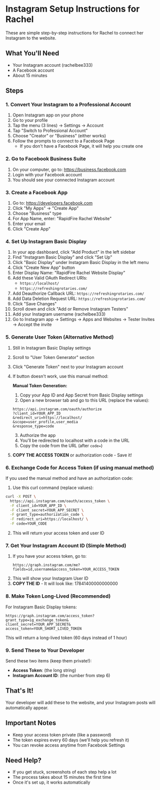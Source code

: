 # Instagram Setup Instructions for Rachel

These are simple step-by-step instructions for Rachel to connect her Instagram to the website.

## What You'll Need
- Your Instagram account (rachelbee333)
- A Facebook account
- About 15 minutes

## Steps

### 1. Convert Your Instagram to a Professional Account
1. Open Instagram app on your phone
2. Go to your profile
3. Tap the menu (3 lines) → Settings → Account
4. Tap "Switch to Professional Account"
5. Choose "Creator" or "Business" (either works)
6. Follow the prompts to connect to a Facebook Page
   - If you don't have a Facebook Page, it will help you create one

### 2. Go to Facebook Business Suite
1. On your computer, go to: https://business.facebook.com
2. Login with your Facebook account
3. You should see your connected Instagram account

### 3. Create a Facebook App
1. Go to: https://developers.facebook.com
2. Click "My Apps" → "Create App"
3. Choose "Business" type
4. For App Name, enter: "RapidFire Rachel Website"
5. Enter your email
6. Click "Create App"

### 4. Set Up Instagram Basic Display
1. In your app dashboard, click "Add Product" in the left sidebar
2. Find "Instagram Basic Display" and click "Set Up"
3. Click "Basic Display" under Instagram Basic Display in the left menu
4. Click "Create New App" button
5. Enter Display Name: "RapidFire Rachel Website Display"
6. Add these Valid OAuth Redirect URIs:
   - `https://localhost/`
   - `https://refreshingrotaries.com/`
7. Add Deauthorize Callback URL: `https://refreshingrotaries.com/`
8. Add Data Deletion Request URL: `https://refreshingrotaries.com/`
9. Click "Save Changes"
10. Scroll down and click "Add or Remove Instagram Testers"
11. Add your Instagram username (rachelbee333)
12. Go to Instagram app → Settings → Apps and Websites → Tester Invites → Accept the invite

### 5. Generate User Token (Alternative Method)
1. Still in Instagram Basic Display settings
2. Scroll to "User Token Generator" section
3. Click "Generate Token" next to your Instagram account
4. If button doesn't work, use this manual method:

   **Manual Token Generation:**
   1. Copy your App ID and App Secret from Basic Display settings
   2. Open a new browser tab and go to this URL (replace the values):
   ```
   https://api.instagram.com/oauth/authorize
   ?client_id=YOUR_APP_ID
   &redirect_uri=https://localhost/
   &scope=user_profile,user_media
   &response_type=code
   ```
   3. Authorize the app
   4. You'll be redirected to localhost with a code in the URL
   5. Copy the code from the URL (after `code=`)

5. **COPY THE ACCESS TOKEN** or authorization code - Save it!

### 6. Exchange Code for Access Token (if using manual method)
If you used the manual method and have an authorization code:
1. Use this curl command (replace values):
```bash
curl -X POST \
  https://api.instagram.com/oauth/access_token \
  -F client_id=YOUR_APP_ID \
  -F client_secret=YOUR_APP_SECRET \
  -F grant_type=authorization_code \
  -F redirect_uri=https://localhost/ \
  -F code=YOUR_CODE
```
2. This will return your access token and user ID

### 7. Get Your Instagram Account ID (Simple Method)
1. If you have your access token, go to:
   ```
   https://graph.instagram.com/me?fields=id,username&access_token=YOUR_ACCESS_TOKEN
   ```
2. This will show your Instagram User ID
3. **COPY THE ID** - It will look like: 17841400000000000

### 8. Make Token Long-Lived (Recommended)
For Instagram Basic Display tokens:
```
https://graph.instagram.com/access_token?
grant_type=ig_exchange_token&
client_secret=YOUR_APP_SECRET&
access_token=YOUR_SHORT_LIVED_TOKEN
```
This will return a long-lived token (60 days instead of 1 hour)

### 9. Send These to Your Developer
Send these two items (keep them private!):
- **Access Token**: (the long string)
- **Instagram Account ID**: (the number from step 6)

## That's It!
Your developer will add these to the website, and your Instagram posts will automatically appear.

## Important Notes
- Keep your access token private (like a password)
- The token expires every 60 days (we'll help you refresh it)
- You can revoke access anytime from Facebook Settings

## Need Help?
- If you get stuck, screenshots of each step help a lot
- The process takes about 15 minutes the first time
- Once it's set up, it works automatically